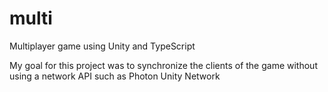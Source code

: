 # multi
Multiplayer game using Unity and TypeScript

My goal for this project was to synchronize the clients of the game without using a network API such as Photon Unity Network
